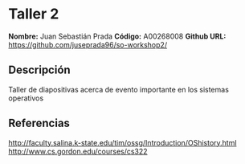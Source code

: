 # Taller 2

**Nombre:** Juan Sebastián Prada
**Código:** A00268008
**Github URL:** https://github.com/juseprada96/so-workshop2/

## Descripción

Taller de diapositivas acerca de evento importante en los sistemas operativos

## Referencias

http://faculty.salina.k-state.edu/tim/ossg/Introduction/OShistory.html
http://www.cs.gordon.edu/courses/cs322

